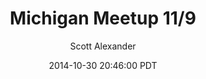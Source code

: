 ---
layout: podcast
title: "Michigan Meetup 11/9"
author: Scott Alexander
description: https://slatestarcodex.com/2014/10/30/michigan-meetup-119/
date: 2014-10-30 20:46:00 PDT
length: 160136
duration: 40
guid: michigan-meetup-119
---